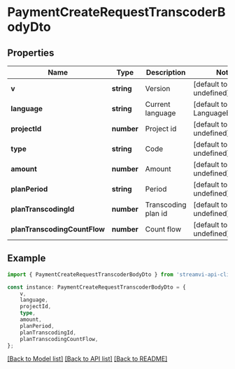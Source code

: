 # PaymentCreateRequestTranscoderBodyDto


## Properties

Name | Type | Description | Notes
------------ | ------------- | ------------- | -------------
**v** | **string** | Version | [default to undefined]
**language** | **string** | Current language | [default to LanguageEnum_En]
**projectId** | **number** | Project id | [default to undefined]
**type** | **string** | Code | [default to undefined]
**amount** | **number** | Amount | [default to undefined]
**planPeriod** | **string** | Period | [default to undefined]
**planTranscodingId** | **number** | Transcoding plan id | [default to undefined]
**planTranscodingCountFlow** | **number** | Count flow | [default to undefined]

## Example

```typescript
import { PaymentCreateRequestTranscoderBodyDto } from 'streamvi-api-client';

const instance: PaymentCreateRequestTranscoderBodyDto = {
    v,
    language,
    projectId,
    type,
    amount,
    planPeriod,
    planTranscodingId,
    planTranscodingCountFlow,
};
```

[[Back to Model list]](../README.md#documentation-for-models) [[Back to API list]](../README.md#documentation-for-api-endpoints) [[Back to README]](../README.md)
